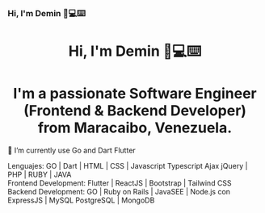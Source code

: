 ###  Hi, I'm Demin 👋💻⌨️ 

<h1 align="center"> Hi, I'm Demin 👋💻⌨️ </h1>
<h1 align="center"> I'm a passionate Software Engineer </br> (Frontend & Backend Developer) </br> from Maracaibo, Venezuela. </h1>

🌱 I’m currently use Go and Dart Flutter

Lenguajes: GO | Dart | HTML | CSS | Javascript Typescript Ajax jQuery | PHP | RUBY | JAVA </br>
Frontend Development: Flutter | ReactJS | Bootstrap | Tailwind CSS </br>
Backend Development: GO | Ruby on Rails | JavaSEE | Node.js con ExpressJS | MySQL PostgreSQL | MongoDB </br>


<!--
**deminsantana/deminsantana** is a ✨ _special_ ✨ repository because its `README.md` (this file) appears on your GitHub profile.

Here are some ideas to get you started:

- 🔭 I’m currently working on ...
- 🌱 I’m currently learning ...
- 👯 I’m looking to collaborate on ...
- 🤔 I’m looking for help with ...
- 💬 Ask me about ...
- 📫 How to reach me: ...
- 😄 Pronouns: ...
- ⚡ Fun fact: ...
-->

